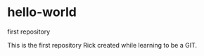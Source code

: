 # hello-world
first repository

This is the first repository Rick created while learning to be a GIT.
